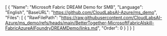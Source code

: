 [
  {
    "Name": "Microsoft Fabric DREAM Demo for SMB",
    "Language": "English",
    "BaseURL": "https://github.com/CloudLabsAI-Azure/ms_demo",
    "Files": [
      {
        "RawFilePath": "https://raw.githubusercontent.com/CloudLabsAI-Azure/ms_demo/refs/heads/main/BetterTogether-MicrosoftFabricAIskill-FabricAzureAIFoundryDREAMDemo/links.md",
        "Order": 0
      }
    ]
  }
]
